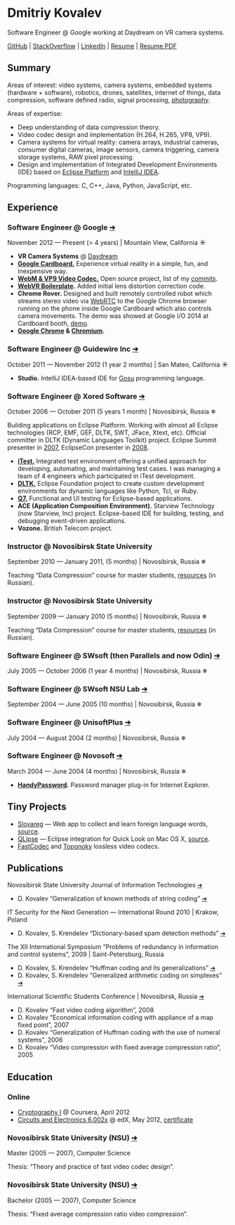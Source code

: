 # Dmitriy Kovalev

Software Engineer @ Google working at Daydream on VR camera systems.

[GitHub](https://github.com/dmitriykovalev/) |
[StackOverflow](http://stackoverflow.com/users/530414/) |
[LinkedIn](https://www.linkedin.com/in/dkovalev) |
[Resume](https://guthub.com/dmitriykovalev/resume/blob/master/RESUME.md) |
[Resume PDF](https://gitprint.com/dmitriykovalev/resume/blob/master/RESUME.md)

## Summary

Areas of interest: video systems, camera systems, embedded systems (hardware + software), robotics, drones, satellites, internet of things, data compression, software defined radio, signal processing, [photography](https://500px.com/dmitriykovalev).

Areas of expertise: 

 * Deep understanding of data compression theory.
 * Video codec design and implementation (H.264, H.265, VP8, VP9).
 * Camera systems for virtual reality: camera arrays, industrial cameras, consumer digital cameras, image sensors, camera triggering, camera storage systems, RAW pixel processing.
 * Design and implementation of Integrated Development Environments (IDE) based on [Eclipse Platform](http://www.eclipse.org/) and [IntelliJ IDEA](https://plugins.jetbrains.com/).
  
Programming languages: C, C++, Java, Python, JavaScript, etc.

## Experience

### Software Engineer @ Google [➔](http://www.google.com/)
November 2012 — Present (> 4 years) | Mountain View, California ☀

* **VR Camera Systems** @ [Daydream](https://vr.google.com/daydream/)
* **[Google Cardboard.](https://vr.google.com/cardboard/)** Experience virtual reality in a simple, fun, and inexpensive way.
* **[WebM & VP9 Video Codec.](https://en.wikipedia.org/wiki/VP9)** Open source project, list of my [commits](https://chromium-review.googlesource.com/#/q/owner:dkovalev%2540google.com+status:merged,n,z).
* **[WebVR Boilerplate](https://github.com/borismus/webvr-boilerplate).** Added initial lens distortion correction code.
* **Chrome Rover.** Designed and built remotely controlled robot which streams stereo video via [WebRTC](https://webrtc.org/) to the Google Chrome browser running on the phone inside Google Cardboard which also controls camera movements. The demo was showed at Google I/O 2014 at Cardboard booth, [demo](https://vimeo.com/99213039).
* **[Google Chrome](https://www.google.com/chrome/) & [Chromium](https://www.chromium.org/).**

### Software Engineer @ Guidewire Inc [➔](http://www.guidewire.com/)
October 2011 — November 2012 (1 year 2 months) | San Mateo, California ☀

* **Studio.** IntelliJ IDEA-based IDE for [Gosu](https://gosu-lang.github.io/) programming language.

### Software Engineer @ Xored Software [➔](http://xored.com/)
October 2006 — October 2011 (5 years 1 month) | Novosibirsk, Russia ❄

Building applications on Eclipse Platform. Working with almost all Eclipse technologies (RCP, EMF, GEF, DLTK, SWT, JFace, Xtext, etc). Official committer in DLTK (Dynamic Languages Toolkit) project. Eclipse Summit presenter in [2007](https://www.eclipsecon.org/summiteurope2007/indexf316.html?page=presenters/), EclipseCon presenter in [2008](https://www.eclipsecon.org/2008/indexeb69.html?page=sub/&id=270).

* **[iTest.](https://www.spirent.com/Products/iTest)** Integrated test environment offering a unified approach for developing, automating, and maintaining test cases. I was managing a team of 4 engineers which participated in iTest development.  
* **[DLTK.](https://eclipse.org/dltk/)** Eclipse Foundation project to create custom development environments for dynamic languages like Python, Tcl, or Ruby.
* **[Q7.](http://q7.xored.com/)** Functional and UI testing for Eclipse-based applications.
* **ACE (Application Composition Environment).** Starview Technology (now Starview, Inc) project. Eclipse-based IDE for building, testing, and debugging event-driven applications.
* **Vozone.** British Telecom project.

### Instructor @ Novosibirsk State University
September 2010 — January 2011,  (5 months) | Novosibirsk, Russia ❄

Teaching “Data Compression” course for master students, [resources](http://nsu.videosoft.org/) (in Russian).

### Instructor @ Novosibirsk State University
September 2009 — January 2010 (5 months) | Novosibirsk, Russia ❄

Teaching “Data Compression” course for master students, [resources](http://nsu.videosoft.org/) (in Russian).

### Software Engineer @ SWsoft (then Parallels and now Odin) [➔](http://www.odin.com/) 
July 2005 — October 2006 (1 year 4 months) | Novosibirsk, Russia ❄

### Software Engineer @ SWsoft NSU Lab [➔](http://swsoft.nsu.ru/)
September 2004 — June 2005 (10 months) | Novosibirsk, Russia ❄

### Software Engineer @ UnisoftPlus [➔](http://www.unisoftplus.com/)
July 2004 — August 2004 (2 months) | Novosibirsk, Russia ❄

### Software Engineer @ Novosoft [➔](http://www.novosoft.net/)
March 2004 — June 2004 (4 months) | Novosibirsk, Russia ❄

* **[HandyPassword](http://www.handypassword.com/).** Password manager plug-in for Internet Explorer.

## Tiny Projects

* [Slovareg](http://slovareg.com/) — Web app to collect and learn foreign language words, [source](https://github.com/dmitriykovalev/slovareg).
* [QLipse](https://marketplace.eclipse.org/content/qlipse) — Eclipse integration for Quick Look on Mac OS X, [source](https://github.com/dmitriykovalev/qlipse).
* [FastCodec](http://videosoft.org/codecs/fastcodec) and [Toponoky](http://videosoft.org/codecs/toponoky) lossless video codecs.

## Publications

Novosibirsk State University Journal of Information Technologies [➔](http://jit.nsu.ru/)

* D. Kovalev “Generalization of known methods of string coding” [➔]( http://it.nsu.ru/sites/default/files/01_7.pdf)

IT Security for the Next Generation — International Round 2010 | Krakow, Poland

* D. Kovalev, S. Krendelev “Dictionary-based spam detection methods” [➔](http://www.ict.edu.ru/ft/006246/student_conference_thesis_2010.pdf)

The XII International Symposium “Problems of redundancy in information and control systems”, 2009 | Saint-Petersburg, Russia

* D. Kovalev, S. Krendelev “Huffman coding and its generalizations” [➔](http://iitp.ru/upload/publications/2837/XIIproceedings.pdf)
* D. Kovalev, S. Krendelev “Generalized arithmetic coding on simplexes” [➔](http://iitp.ru/upload/publications/2837/XIIproceedings.pdf)

International Scientific Students Conference | Novosibirsk, Russia [➔](https://issc.nsu.ru/)

* D. Kovalev “Fast video coding algorithm”, 2008
* D. Kovalev “Economical information coding with appliance of a map fixed point”, 2007
* D. Kovalev “Generalization of Huffman coding with the use of numeral systems”, 2006
* D. Kovalev “Video compression with fixed average compression ratio”, 2005

## Education

### Online

* [Cryptography I](https://www.coursera.org/learn/crypto) @ Coursera, April 2012
* [Circuits and Electronics 6.002x](https://6002x.mitx.mit.edu/) @ edX, May 2012, [certificate](https://verify.edxonline.org/cert/5cc11e4740d64312b650bdf5a124aa1b/)

### Novosibirsk State University (NSU) [➔](http://nsu.ru/?lang=en)
Master (2005 — 2007), Computer Science

Thesis: “Theory and practice of fast video codec design”.

### Novosibirsk State University (NSU) [➔](http://nsu.ru/?lang=en)
Bachelor (2005 — 2007), Computer Science

Thesis: “Fixed average compression ratio video compression”.
